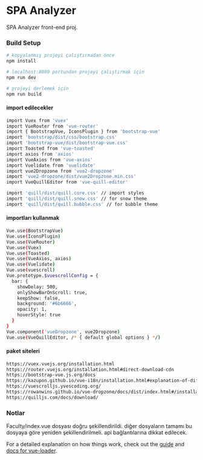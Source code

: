 # SPA Analyzer

SPA Analyzer front-end proj.

### Build Setup

```bash
# kopyalanmış projeyi çalıştırmadan önce
npm install

# localhost:8080 portundan projeyi çalıştırmak için
npm run dev

# projeyi derlemek için
npm run build
```

#### import edilecekler
```bash
import Vuex from 'vuex'
import VueRouter from 'vue-router'
import { BootstrapVue, IconsPlugin } from 'bootstrap-vue'
import 'bootstrap/dist/css/bootstrap.css'
import 'bootstrap-vue/dist/bootstrap-vue.css'
import Toasted from 'vue-toasted'
import axios from 'axios'
import VueAxios from 'vue-axios'
import Vuelidate from 'vuelidate'
import vue2Dropzone from 'vue2-dropzone'
import 'vue2-dropzone/dist/vue2Dropzone.min.css'
import VueQuillEditor from 'vue-quill-editor'

import 'quill/dist/quill.core.css' // import styles
import 'quill/dist/quill.snow.css' // for snow theme
import 'quill/dist/quill.bubble.css' // for bubble theme
```
#### importları kullanmak
```bash
Vue.use(BootstrapVue)
Vue.use(IconsPlugin)
Vue.use(VueRouter)
Vue.use(Vuex)
Vue.use(Toasted)
Vue.use(VueAxios, axios)
Vue.use(Vuelidate)
Vue.use(vuescroll)
Vue.prototype.$vuescrollConfig = {
  bar: {
    showDelay: 500,
    onlyShowBarOnScroll: true,
    keepShow: false,
    background: '#6b6666',
    opacity: 1,
    hoverStyle: true
  }
}
Vue.component('vueDropzone', vue2Dropzone)
Vue.use(VueQuillEditor, /* { default global options } */)
```
#### paket siteleri
```bash
https://vuex.vuejs.org/installation.html
https://router.vuejs.org/installation.html#direct-download-cdn
https://bootstrap-vue.js.org/docs
https://kazupon.github.io/vue-i18n/installation.html#explanation-of-different-builds
https://vuescrolljs.yvescoding.org/
https://rowanwins.github.io/vue-dropzone/docs/dist/index.html#/installation
https://quilljs.com/docs/download/
```

### Notlar
Faculty/index.vue dosyası doğru şekillendirildi.
diğer dosyaların tamamı bu dosyaya göre yeniden şekillendirilmeli.
api bağlantılarına dikkat edilecek.


For a detailed explanation on how things work, check out the [guide](http://vuejs-templates.github.io/webpack/) and [docs for vue-loader](http://vuejs.github.io/vue-loader).
